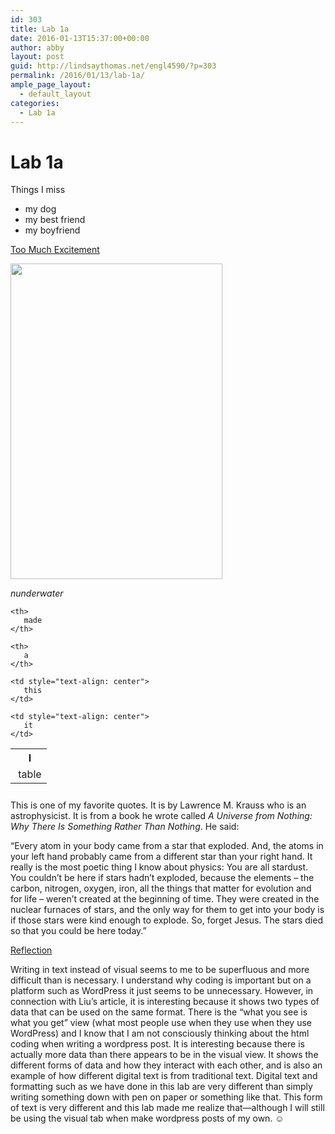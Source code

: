 ```yaml
---
id: 303
title: Lab 1a
date: 2016-01-13T15:37:00+00:00
author: abby
layout: post
guid: http://lindsaythomas.net/engl4590/?p=303
permalink: /2016/01/13/lab-1a/
ample_page_layout:
  - default_layout
categories:
  - Lab 1a
---
```

# **Lab 1a**

Things I miss

  * my dog
  * my best friend
  * my boyfriend

[Too Much Excitement](http://www.shakykneesfestival.com/)

<img class="" src="http://vignette4.wikia.nocookie.net/glee/images/c/cc/Shes_nunderwater.jpg/revision/latest?cb=20140731012926" alt="" width="339" height="505" />
  
_nunderwater_

<table style="height: 66px" width="391">
  <tr>
    <th>
       <strong>I</strong>
    </th>
    
    <th>
       made
    </th>
    
    <th>
       a
    </th>
  </tr>
  
  <tr>
    <td style="text-align: center">
       table
    </td>
    
    <td style="text-align: center">
       this
    </td>
    
    <td style="text-align: center">
       it
    </td>
  </tr>
</table>

This is one of my favorite quotes. It is by Lawrence M. Krauss who is an astrophysicist. It is from a book he wrote called _A Universe from Nothing: Why There Is Something Rather Than Nothing_. He said:

“Every atom in your body came from a star that exploded. And, the atoms in your left hand probably came from a different star than your right hand. It really is the most poetic thing I know about physics: You are all stardust. You couldn’t be here if stars hadn’t exploded, because the elements &#8211; the carbon, nitrogen, oxygen, iron, all the things that matter for evolution and for life &#8211; weren’t created at the beginning of time. They were created in the nuclear furnaces of stars, and the only way for them to get into your body is if those stars were kind enough to explode. So, forget Jesus. The stars died so that you could be here today.”

<u>Reflection</u>
  
Writing in text instead of visual seems to me to be superfluous and more difficult than is necessary. I understand why coding is important but on a platform such as WordPress it just seems to be unnecessary. However, in connection with Liu&#8217;s article, it is interesting because it shows two types of data that can be used on the same format. There is the “what you see is what you get” view (what most people use when they use when they use WordPress) and I know that I am not consciously thinking about the html coding when writing a wordpress post. It is interesting because there is actually more data than there appears to be in the visual view. It shows the different forms of data and how they interact with each other, and is also an example of how different digital text is from traditional text. Digital text and formatting such as we have done in this lab are very different than simply writing something down with pen on paper or something like that. This form of text is very different and this lab made me realize that—although I will still be using the visual tab when make wordpress posts of my own. ☺